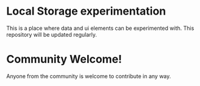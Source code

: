 # Local Storage experimentation

This is a place where data and ui elements can be experimented with. This repository will be updated regularly. 



# Community Welcome!

Anyone from the community is welcome to contribute in any way.
